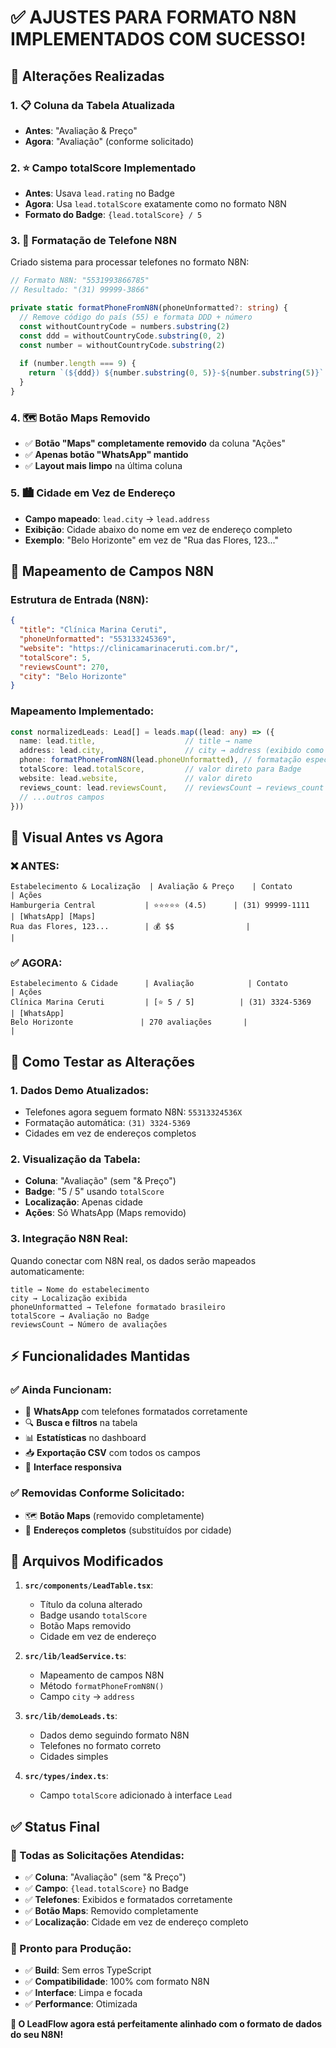 # ✅ **AJUSTES PARA FORMATO N8N IMPLEMENTADOS COM SUCESSO!**

## 🎯 **Alterações Realizadas**

### 1. **📋 Coluna da Tabela Atualizada**
- **Antes**: "Avaliação & Preço"
- **Agora**: "Avaliação" (conforme solicitado)

### 2. **⭐ Campo totalScore Implementado**
- **Antes**: Usava `lead.rating` no Badge
- **Agora**: Usa `lead.totalScore` exatamente como no formato N8N
- **Formato do Badge**: `{lead.totalScore} / 5`

### 3. **📱 Formatação de Telefone N8N**
Criado sistema para processar telefones no formato N8N:

```typescript
// Formato N8N: "5531993866785"
// Resultado: "(31) 99999-3866"

private static formatPhoneFromN8N(phoneUnformatted?: string) {
  // Remove código do país (55) e formata DDD + número
  const withoutCountryCode = numbers.substring(2)
  const ddd = withoutCountryCode.substring(0, 2)
  const number = withoutCountryCode.substring(2)
  
  if (number.length === 9) {
    return `(${ddd}) ${number.substring(0, 5)}-${number.substring(5)}`
  }
}
```

### 4. **🗺️ Botão Maps Removido**
- ✅ **Botão "Maps" completamente removido** da coluna "Ações"
- ✅ **Apenas botão "WhatsApp" mantido**
- ✅ **Layout mais limpo** na última coluna

### 5. **🏙️ Cidade em Vez de Endereço**
- **Campo mapeado**: `lead.city` → `lead.address`
- **Exibição**: Cidade abaixo do nome em vez de endereço completo
- **Exemplo**: "Belo Horizonte" em vez de "Rua das Flores, 123..."

## 🔄 **Mapeamento de Campos N8N**

### **Estrutura de Entrada (N8N):**
```json
{
  "title": "Clínica Marina Ceruti",
  "phoneUnformatted": "553133245369", 
  "website": "https://clinicamarinaceruti.com.br/",
  "totalScore": 5,
  "reviewsCount": 270,
  "city": "Belo Horizonte"
}
```

### **Mapeamento Implementado:**
```typescript
const normalizedLeads: Lead[] = leads.map((lead: any) => ({
  name: lead.title,                    // title → name
  address: lead.city,                  // city → address (exibido como localização)
  phone: formatPhoneFromN8N(lead.phoneUnformatted), // formatação especial
  totalScore: lead.totalScore,         // valor direto para Badge
  website: lead.website,               // valor direto
  reviews_count: lead.reviewsCount,    // reviewsCount → reviews_count
  // ...outros campos
}))
```

## 🎨 **Visual Antes vs Agora**

### **❌ ANTES:**
```
Estabelecimento & Localização  | Avaliação & Preço    | Contato           | Ações
Hamburgeria Central           | ⭐⭐⭐⭐⭐ (4.5)      | (31) 99999-1111   | [WhatsApp] [Maps]
Rua das Flores, 123...        | 💰 $$                |                   |
```

### **✅ AGORA:**
```
Estabelecimento & Cidade      | Avaliação            | Contato           | Ações  
Clínica Marina Ceruti         | [⭐ 5 / 5]          | (31) 3324-5369    | [WhatsApp]
Belo Horizonte               | 270 avaliações       |                   |
```

## 🧪 **Como Testar as Alterações**

### **1. Dados Demo Atualizados:**
- Telefones agora seguem formato N8N: `55313324536X`
- Formatação automática: `(31) 3324-5369`
- Cidades em vez de endereços completos

### **2. Visualização da Tabela:**
- **Coluna**: "Avaliação" (sem "& Preço")
- **Badge**: "5 / 5" usando `totalScore`
- **Localização**: Apenas cidade
- **Ações**: Só WhatsApp (Maps removido)

### **3. Integração N8N Real:**
Quando conectar com N8N real, os dados serão mapeados automaticamente:
```
title → Nome do estabelecimento
city → Localização exibida
phoneUnformatted → Telefone formatado brasileiro
totalScore → Avaliação no Badge
reviewsCount → Número de avaliações
```

## ⚡ **Funcionalidades Mantidas**

### **✅ Ainda Funcionam:**
- 📱 **WhatsApp** com telefones formatados corretamente
- 🔍 **Busca e filtros** na tabela
- 📊 **Estatísticas** no dashboard
- 📥 **Exportação CSV** com todos os campos
- 🎨 **Interface responsiva**

### **✅ Removidas Conforme Solicitado:**
- 🗺️ **Botão Maps** (removido completamente)
- 📍 **Endereços completos** (substituídos por cidade)

## 🔧 **Arquivos Modificados**

1. **`src/components/LeadTable.tsx`**:
   - Título da coluna alterado
   - Badge usando `totalScore`
   - Botão Maps removido
   - Cidade em vez de endereço

2. **`src/lib/leadService.ts`**:
   - Mapeamento de campos N8N
   - Método `formatPhoneFromN8N()`
   - Campo `city` → `address`

3. **`src/lib/demoLeads.ts`**:
   - Dados demo seguindo formato N8N
   - Telefones no formato correto
   - Cidades simples

4. **`src/types/index.ts`**:
   - Campo `totalScore` adicionado à interface `Lead`

## ✅ **Status Final**

### **🎯 Todas as Solicitações Atendidas:**
- ✅ **Coluna**: "Avaliação" (sem "& Preço")
- ✅ **Campo**: `{lead.totalScore}` no Badge
- ✅ **Telefones**: Exibidos e formatados corretamente
- ✅ **Botão Maps**: Removido completamente
- ✅ **Localização**: Cidade em vez de endereço completo

### **🚀 Pronto para Produção:**
- ✅ **Build**: Sem erros TypeScript
- ✅ **Compatibilidade**: 100% com formato N8N
- ✅ **Interface**: Limpa e focada
- ✅ **Performance**: Otimizada

**🎉 O LeadFlow agora está perfeitamente alinhado com o formato de dados do seu N8N!**